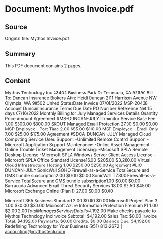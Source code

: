 # Document: Mythos Invoice.pdf

## Source
Original file: Mythos Invoice.pdf

## Summary
This PDF document contains 2 pages.

## Content
Mythos Technology Inc
43402 Business Park Dr
Temecula, CA 92590
Bill To:
Duncan Insurance Brokers
Attn: Heidi Duncan
2111 Harrison Avenue NW
Olympia, WA 98502
United StatesDate Invoice
07/01/2022 MSP-20438
Account
DuncanInsurance
Terms Due Date PO Number Reference
Net 15 days 07/16/2022 Monthly Billing for July
Managed Services Details Quantity Price Amount
Agreement #MS-DUNCAN-JULY
ITmonitor Service Base Fee
1.00 $300.00 $300.00
SKOUT Managed Email Protection 27.00 $0.00 $0.00
MSP Employee - Part Time 2.00 $55.00 $110.00
MSP Employee - Email Only 7.00 $25.00 $175.00
Agreement #SDCA-DUNCAN-JULY
Managed Cloud Computing Service User:
 Support:
-Unlimited Remote Control Support
-Microsoft Application Support
 Maintenance:
-Online Asset Management
-Online Trouble Ticket Management
 Licensing:
-Microsoft SPLA Remote Desktop License
-Microsoft SPLA Windows Server Client Access License
-Microsoft SPLA Office Standard License16.00 $205.00 $3,280.00
Virtual Cloud Infrastructure Hosting 1.00 $250.00 $250.00
Agreement #LIC-DUNCAN-JULY
SonicWall SOHO Firewall-as-a-Service TotalSecure and GMS bundle
subscription2.00 $0.00 $0.00
SonicWall TZ300 Firewall-as-a-Service TotalSecure and GMS bundle
subscription1.00 $0.00 $0.00
Barracuda Advanced Email Threat Security Services 18.00 $2.50 $45.00
Microsoft Exchange Online (Plan 1) 27.00 $0.00 $0.00

Microsoft 365 Business Standard 2.00 $0.00 $0.00
Microsoft Project Plan 3 1.00 $30.00 $30.00
Microsoft Azure Information Protection Premium P1 1.00 $2.00 $2.00
Total Managed Services
Details:$4,192.00
 Make checks payable to Mythos Technology IncInvoice Subtotal: $4,192.00
Sales Tax: $0.00
Invoice Total: $4,192.00
Payments: $0.00
Credits: $0.00
Balance Due: $4,192.00
Redefining Technology for Your Business
(951) 813-2672 | accounting@mythostech.com


